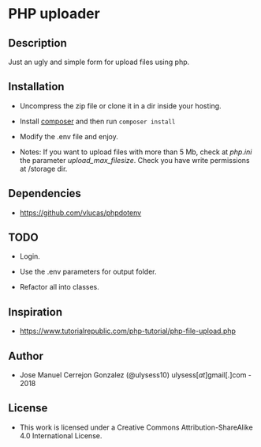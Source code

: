 PHP uploader
============

Description
-----------

Just an ugly and simple form for upload files using php.

Installation
------------

* Uncompress the zip file or clone it in a dir inside your hosting.

* Install [composer](https://getcomposer.org/download/) and then run ``` composer install ```

* Modify the .env file and enjoy.

* Notes: If you want to upload files with more than 5 Mb, check at *php.ini* the parameter *upload_max_filesize*. Check you have write permissions at /storage dir.

Dependencies
------------

* https://github.com/vlucas/phpdotenv

TODO
----

* Login.

* Use the .env parameters for output folder.

* Refactor all into classes.

Inspiration
-----------

* https://www.tutorialrepublic.com/php-tutorial/php-file-upload.php

Author
------

* Jose Manuel Cerrejon Gonzalez (@ulysess10) ulysess[_at_]gmail[.]com - 2018

License
-------

* This work is licensed under a Creative Commons Attribution-ShareAlike 4.0 International License.